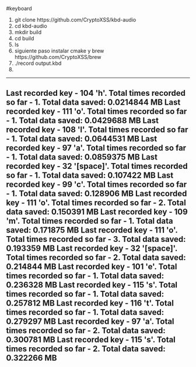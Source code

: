 #keyboard
<ol>
  <li>git clone https://github.com/CryptoXSS/kbd-audio</li>
    <li>cd kbd-audio</li>
      <li>mkdir build</li>
        <li>cd build</li>
          <li>ls</li>
            <li>siguiente paso instalar cmake y brew https://github.com/CryptoXSS/brew</li>
              <li>./record output.kbd<li/>
                </ol>

----------------------------------------------------------------------------------------------
Last recorded key - 104 'h'. Total times recorded so far -   1. Total data saved: 0.0214844 MB
Last recorded key - 111 'o'. Total times recorded so far -   1. Total data saved: 0.0429688 MB
Last recorded key - 108 'l'. Total times recorded so far -   1. Total data saved: 0.0644531 MB
Last recorded key -  97 'a'. Total times recorded so far -   1. Total data saved: 0.0859375 MB
Last recorded key -  32 '[space]'. Total times recorded so far -   1. Total data saved: 0.107422 MB
Last recorded key -  99 'c'. Total times recorded so far -   1. Total data saved: 0.128906 MB
Last recorded key - 111 'o'. Total times recorded so far -   2. Total data saved: 0.150391 MB
Last recorded key - 109 'm'. Total times recorded so far -   1. Total data saved: 0.171875 MB
Last recorded key - 111 'o'. Total times recorded so far -   3. Total data saved: 0.193359 MB
Last recorded key -  32 '[space]'. Total times recorded so far -   2. Total data saved: 0.214844 MB
Last recorded key - 101 'e'. Total times recorded so far -   1. Total data saved: 0.236328 MB
Last recorded key - 115 's'. Total times recorded so far -   1. Total data saved: 0.257812 MB
Last recorded key - 116 't'. Total times recorded so far -   1. Total data saved: 0.279297 MB
Last recorded key -  97 'a'. Total times recorded so far -   2. Total data saved: 0.300781 MB
Last recorded key - 115 's'. Total times recorded so far -   2. Total data saved: 0.322266 MB
----------------------------------------------------------------------------------------------
